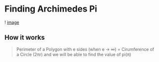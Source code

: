 # Finding Archimedes Pi
! [image](/image1.jpeg)

## How it works
> Perimeter of a Polygon with e sides (when e -> ∞) = Cirumference of a Circle (2πr)
> and we will be able to find the value of pi(π)

